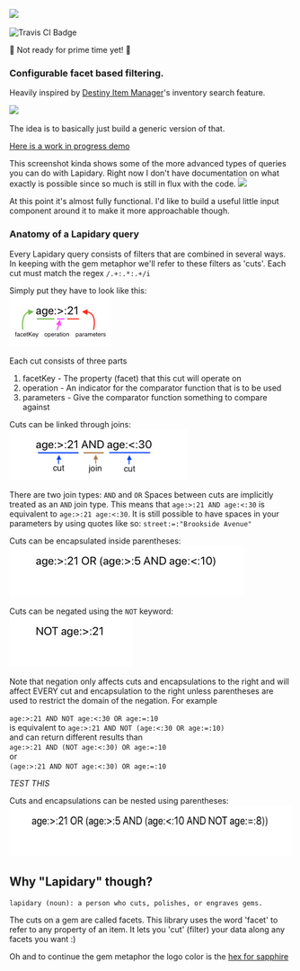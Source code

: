 ![](https://i.imgur.com/RTlTF2g.png)

![Travis CI Badge](https://travis-ci.org/jbccollins/lapidary.svg?branch=master) 

:construction: Not ready for prime time yet! :construction:

### Configurable facet based filtering.

Heavily inspired by [Destiny Item Manager](https://github.com/DestinyItemManager/DIM)'s inventory search feature.

![](https://i.imgur.com/az5M2kM.png)

The idea is to basically just build a generic version of that.

[Here is a work in progress demo](https://jbccollins.github.io/lapidary/demo/index.html)

This screenshot kinda shows some of the more advanced types of queries you can do with Lapidary.
Right now I don't have documentation on what exactly is possible since so much is still in flux with the code.
![](https://i.imgur.com/qb46YMG.png)

At this point it's almost fully functional. I'd like to build a useful little input component around it to make it more approachable though.


### Anatomy of a Lapidary query
Every Lapidary query consists of filters that are combined in several ways. In keeping with the gem metaphor we'll refer to these filters as 'cuts'.
Each cut must match the regex `/.+:.*:.+/i`

Simply put they have to look like this:\
<img src="readme_images/basic.png" alt="basic" height="91px">

Each cut consists of three parts
1. facetKey - The property (facet) that this cut will operate on
2. operation - An indicator for the comparator function that is to be used
3. parameters - Give the comparator function something to compare against

Cuts can be linked through joins: \
<img src="readme_images/explicit_and.png" alt="basic" height="91px">

There are two join types: `AND` and `OR`
Spaces between cuts are implicitly treated as an `AND` join type.
This means that `age:>:21 AND age:<:30` is equivalent to `age:>:21 age:<:30`. It is still possible to have spaces in your parameters by using quotes like so: `street:=:"Brookside Avenue"`

Cuts can be encapsulated inside parentheses:\
<img src="readme_images/basic_parens.png" alt="basic" height="91px">

Cuts can be negated using the `NOT` keyword:\
<img src="readme_images/leading_not.png" alt="basic" height="91px">

Note that negation only affects cuts and encapsulations to the right and will affect EVERY cut and encapsulation to the right unless parentheses are used to restrict the domain of the negation.
For example

`age:>:21 AND NOT age:<:30 OR age:=:10`\
is equivalent to `age:>:21 AND NOT (age:<:30 OR age:=:10)`\
and can return different results than\
`age:>:21 AND (NOT age:<:30) OR age:=:10`\
or\
`(age:>:21 AND NOT age:<:30) OR age:=:10`

*TEST THIS*

Cuts and encapsulations can be nested using parentheses:\
<img src="readme_images/nested_parens.png" alt="basic" height="91px">

## Why "Lapidary" though?

```
lapidary (noun): a person who cuts, polishes, or engraves gems.
```

The cuts on a gem are called facets. This library uses the word 'facet' to refer to any property of an item. It lets you 'cut' (filter) your data along any facets you want :)

Oh and to continue the gem metaphor the logo color is the [hex for sapphire](https://www.colorhexa.com/0f52ba)
